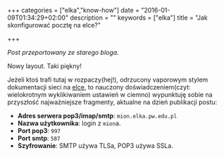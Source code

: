 +++
categories = ["elka","know-how"]
date = "2016-01-09T01:34:29+02:00"
description = ""
keywords = ["elka"]
title = "Jak skonfigurować pocztę na elce?"

+++

_Post przeportowany ze starego bloga._

Nowy layout. Taki piękny!

<!--more-->

Jeżeli ktoś trafi tutaj w rozpaczy(hej!), odrzucony vaporowym stylem dokumentacji sieci na [elce](http://elka.pw.edu.pl), to nauczony doświadczeniem(czyt: wielokrotnym wyklikiwaniem ustawień w ciemno) wypunktuję sobie na przyszłość najważniejsze fragmenty, aktualne na dzień publikacji postu:

 - **Adres serwera pop3/imap/smtp**: `mion.elka.pw.edu.pl`
 - **Nazwa użytkownika**: login z `mion`a.
 - **Port pop3**: `997`
 - **Port smtp**: `587`
 - **Szyfrowanie**: SMTP używa TLSa, POP3 używa SSLa.


